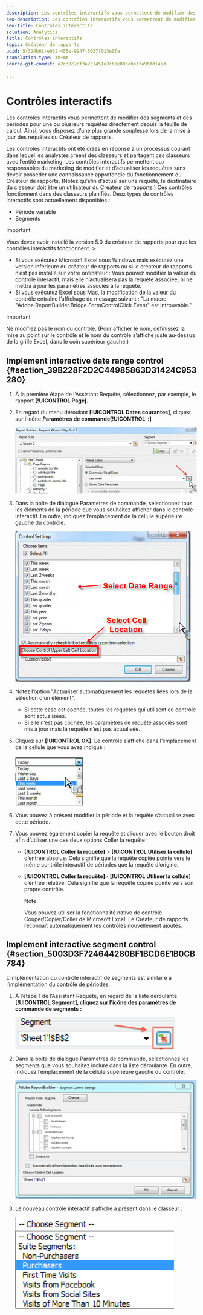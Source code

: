 ```yaml
---
description: Les contrôles interactifs vous permettent de modifier des segments et des périodes pour une ou plusieurs requêtes directement depuis la feuille de calcul. Ainsi, vous disposez d’une plus grande souplesse lors de la mise à jour des requêtes du Créateur de rapports.
seo-description: Les contrôles interactifs vous permettent de modifier des segments et des périodes pour une ou plusieurs requêtes directement depuis la feuille de calcul. Ainsi, vous disposez d’une plus grande souplesse lors de la mise à jour des requêtes du Créateur de rapports.
seo-title: Contrôles interactifs
solution: Analytics
title: Contrôles interactifs
topic: Créateur de rapports
uuid: 5f324b61-e032-455e-9947-5037f013e0fa
translation-type: tm+mt
source-git-commit: a2c38c2cf3a2c1451e2c60e003ebe1fa9bfd145d

---
```



# Contrôles interactifs

Les contrôles interactifs vous permettent de modifier des segments et des périodes pour une ou plusieurs requêtes directement depuis la feuille de calcul. Ainsi, vous disposez d’une plus grande souplesse lors de la mise à jour des requêtes du Créateur de rapports.

Les contrôles interactifs ont été créés en réponse à un processus courant dans lequel les analystes créent des classeurs et partagent ces classeurs avec l’entité marketing. Les contrôles interactifs permettent aux responsables du marketing de modifier et d’actualiser les requêtes sans devoir posséder une connaissance approfondie du fonctionnement du Créateur de rapports. (Notez qu’afin d’actualiser une requête, le destinataire du classeur doit être un utilisateur du Créateur de rapports.) Ces contrôles fonctionnent dans des classeurs planifiés. Deux types de contrôles interactifs sont actuellement disponibles :

* Période variable
* Segments

>[!IMPORTANT]
>
>Vous devez avoir installé la version 5.0 du créateur de rapports pour que les contrôles interactifs fonctionnent. &gt;
>* Si vous exécutez Microsoft Excel sous Windows mais exécutez une version inférieure du créateur de rapports ou si le créateur de rapports n’est pas installé sur votre ordinateur : Vous pouvez modifier la valeur du contrôle interactif, mais elle n’actualisera pas la requête associée, ni ne mettra à jour les paramètres associés à la requête.
>* Si vous exécutez Excel sous Mac, la modification de la valeur du contrôle entraîne l’affichage du message suivant : "La macro "Adobe.ReportBuilder.Bridge.FormControlClick.Event" est introuvable."
>



>[!IMPORTANT]
>
>Ne modifiez pas le nom du contrôle. (Pour afficher le nom, définissez la mise au point sur le contrôle et le nom du contrôle s’affiche juste au-dessus de la grille Excel, dans le coin supérieur gauche.)

## Implement interactive date range control {#section_39B228F2D2C44985863D31424C953280}

1. À la première étape de l’Assistant Requête, sélectionnez, par exemple, le rapport **[!UICONTROL Page].**
1. En regard du menu déroulant **[!UICONTROL Dates courantes]**, cliquez sur l’icône **Paramètres de commande[!UICONTROL  :]**

   ![](assets/date_range_control.png)

1. Dans la boîte de dialogue Paramètres de commande, sélectionnez tous les éléments de la période que vous souhaitez afficher dans le contrôle interactif. En outre, indiquez l’emplacement de la cellule supérieure gauche du contrôle.

   ![](assets/control_settings.png)

1. Notez l’option "Actualiser automatiquement les requêtes liées lors de la sélection d’un élément".

   * Si cette case est cochée, toutes les requêtes qui utilisent ce contrôle sont actualisées.
   * Si elle n’est pas cochée, les paramètres de requête associés sont mis à jour mais la requête n’est pas actualisée.

1. Cliquez sur **[!UICONTROL OK]**. Le contrôle s’affiche dans l’emplacement de la cellule que vous avez indiqué :

   ![](assets/date_range_control_interactive.png)

1. Vous pouvez à présent modifier la période et la requête s’actualise avec cette période.
1. Vous pouvez également copier la requête et cliquer avec le bouton droit afin d’utiliser une des deux options Coller la requête :

   * **[!UICONTROL Coller la requête]** &gt; **[!UICONTROL Utiliser la cellule]** d’entrée absolue. Cela signifie que la requête copiée pointe vers le même contrôle interactif de périodes que la requête d’origine.

   * **[!UICONTROL Coller la requête]**&gt; **[!UICONTROL Utiliser la cellule]** d’entrée relative. Cela signifie que la requête copiée pointe vers son propre contrôle.

      >[!NOTE]
      >
      >Vous pouvez utiliser la fonctionnalité native de contrôle Couper/Copier/Coller de Microsoft Excel. Le Créateur de rapports reconnaît automatiquement les contrôles nouvellement ajoutés.

## Implement interactive segment control {#section_5003D3F724644280BF1BCD6E1B0CB784}

L’implémentation du contrôle interactif de segments est similaire à l’implémentation du contrôle de périodes.

1. À l’étape 1 de l’Assistant Requête, en regard de la liste déroulante **[!UICONTROL Segment], cliquez sur l’icône des paramètres de commande de segments :**

   ![](assets/segment_interactive_1.png)

1. Dans la boîte de dialogue Paramètres de commande, sélectionnez les segments que vous souhaitez inclure dans la liste déroulante. En outre, indiquez l’emplacement de la cellule supérieure gauche du contrôle.

   ![](assets/segment_drop_down_properties.png)

1. Le nouveau contrôle interactif s’affiche à présent dans le classeur :

   ![](assets/segment_interactive_3.png)

